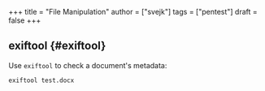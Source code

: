 +++
title = "File Manipulation"
author = ["svejk"]
tags = ["pentest"]
draft = false
+++

## exiftool {#exiftool}

Use `exiftool` to check a document's metadata:

```shell { linenos=true, linenostart=1 }
exiftool test.docx
```
